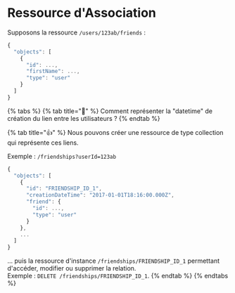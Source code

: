 # Ressource d'Association

Supposons la ressource `/users/123ab/friends` :

```javascript
{
  "objects": [
    {
      "id": ...,
      "firstName": ...,
      "type": "user"
    } 
  ]
}
```

{% tabs %}
{% tab title="🧐" %}
Comment représenter la "datetime" de création du lien entre les utilisateurs ?
{% endtab %}

{% tab title="👍" %}
Nous pouvons créer une ressource de type collection qui représente ces liens.

Exemple : `/friendships?userId=123ab`

```javascript
{
  "objects": [
    {
      "id": "FRIENDSHIP_ID_1",
      "creationDateTime": "2017-01-01T18:16:00.000Z",
      "friend": {
        "id": ...,
        "type": "user"
      }
    },
    ...
  ]
}
```

... puis la ressource d'instance `/friendships/FRIENDSHIP_ID_1` permettant d'accéder, modifier ou supprimer la relation.  
Exemple : `DELETE /friendships/FRIENDSHIP_ID_1`.
{% endtab %}
{% endtabs %}



